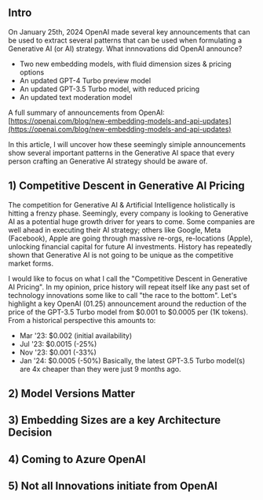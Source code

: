## Intro

On January 25th, 2024 OpenAI made several key announcements that can be used to extract several patterns that can be used when formulating a Generative AI (or AI) strategy. What innnovations did OpenAI announce?  

- Two new embedding models, with fluid dimension sizes & pricing options  
- An updated GPT-4 Turbo preview model  
- An updated GPT-3.5 Turbo model, with reduced pricing  
- An updated text moderation model

A full summary of announcements from OpenAI: [https://openai.com/blog/new-embedding-models-and-api-updates](https://openai.com/blog/new-embedding-models-and-api-updates)

In this article, I will uncover how these seemingly simiple announcements show several important patterns in the Generative AI space that every person crafting an Generative AI strategy should be aware of.

## 1) Competitive Descent in Generative AI Pricing

The competition for Generative AI & Artificial Intelligence holistically is hitting a frenzy phase. Seemingly, every company is looking to Generative AI as a potential huge growth driver for years to come. Some companies are well ahead in executing their AI strategy; others like Google, Meta (Facebook), Apple are going through massive re-orgs, re-locations (Apple), unlocking financial capital for future AI investments. History has repeatedly shown that Generative AI is not going to be unique as the competitive market forms.

I would like to focus on what I call the "Competitive Descent in Generative AI Pricing". In my opinion, price history will repeat itself like any past set of technology innovations some like to call "the race to the bottom". Let's highlight a key OpenAI (01.25) announcement around the reduction of the price of the GPT-3.5 Turbo model from $0.001 to $0.0005 per (1K tokens). From a historical perspective this amounts to:  
- Mar '23: $0.002 (initial availability)  
- Jul '23: $0.0015 (-25%)  
- Nov '23: $0.001 (-33%)  
- Jan '24: $0.0005 (-50%)
Basically, the latest GPT-3.5 Turbo model(s) are 4x cheaper than they were just 9 months ago.  

## 2) Model Versions Matter  

## 3) Embedding Sizes are a key Architecture Decision  

## 4) Coming to Azure OpenAI  

## 5) Not all Innovations initiate from OpenAI  

